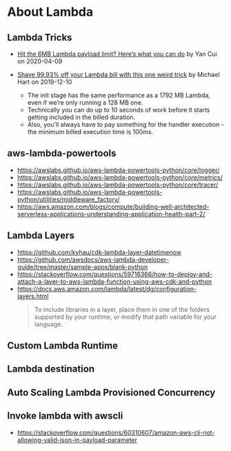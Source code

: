 # About Lambda

## Lambda Tricks

- [Hit the 6MB Lambda payload limit? Here’s what you can do](
  https://theburningmonk.com/2020/04/hit-the-6mb-lambda-payload-limit-heres-what-you-can-do/)
  by Yan Cui on 2020-04-09

- [Shave 99.93% off your Lambda bill with this one weird trick](
  https://medium.com/@hichaelmart/shave-99-93-off-your-lambda-bill-with-this-one-weird-trick-33c0acebb2ea)
  by Michael Hart on 2019-12-10
  - The init stage has the same performance as a 1792 MB Lambda, even if we’re only running a 128 MB one.
  - Technically you can do up to 10 seconds of work before it starts getting included in the billed duration.
  - Also, you'll always have to pay something for the handler execution - the minimum billed execution time is 100ms.

## aws-lambda-powertools

- https://awslabs.github.io/aws-lambda-powertools-python/core/logger/
- https://awslabs.github.io/aws-lambda-powertools-python/core/metrics/
- https://awslabs.github.io/aws-lambda-powertools-python/core/tracer/
- https://awslabs.github.io/aws-lambda-powertools-python/utilities/middleware_factory/
- https://aws.amazon.com/blogs/compute/building-well-architected-serverless-applications-understanding-application-health-part-2/

## Lambda Layers

- https://github.com/kyhau/cdk-lambda-layer-datetimenow
- https://github.com/awsdocs/aws-lambda-developer-guide/tree/master/sample-apps/blank-python
- https://stackoverflow.com/questions/59716366/how-to-deploy-and-attach-a-layer-to-aws-lambda-function-using-aws-cdk-and-python
- https://docs.aws.amazon.com/lambda/latest/dg/configuration-layers.html
    > To include libraries in a layer, place them in one of the folders supported by your runtime, or modify that path variable for your language.

## Custom Lambda Runtime

## Lambda destination

## Auto Scaling Lambda Provisioned Concurrency

## Invoke lambda with awscli

- https://stackoverflow.com/questions/60310607/amazon-aws-cli-not-allowing-valid-json-in-payload-parameter